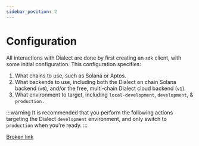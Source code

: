 ```yaml
---
sidebar_position: 2
---
```


# Configuration

All interactions with Dialect are done by first creating an `sdk` client, with some initial configuration. This configuration specifies:

1. What chains to use, such as Solana or Aptos.
2. What backends to use, including both the Dialect on chain Solana backend (`v0`), and/or the free, multi-chain Dialect cloud backend (`v1`).
3. What environment to target, including `local-development`, `development`, & `production.`

:::warning
It is recommended that you perform the following actions targeting the Dialect `development` environment, and only switch to `production` when you're ready.
:::

[Broken link](broken-reference)
